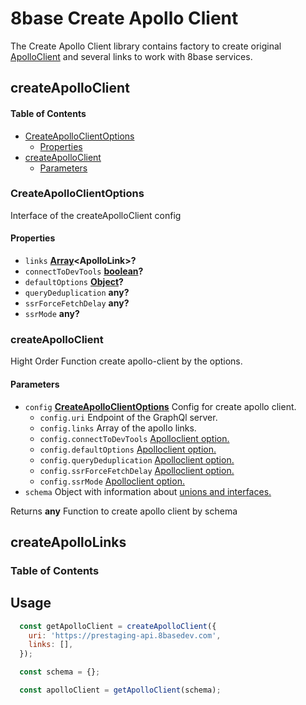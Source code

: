 # 8base Create Apollo Client

The Create Apollo Client library contains factory to create original [ApolloClient](https://www.apollographql.com/docs/react/api/apollo-client.html) and several links to work with 8base services. 

## createApolloClient

<!-- Generated by documentation.js. Update this documentation by updating the source code. -->

#### Table of Contents

-   [CreateApolloClientOptions](#createapolloclientoptions)
    -   [Properties](#properties)
-   [createApolloClient](#createapolloclient)
    -   [Parameters](#parameters)

### CreateApolloClientOptions

Interface of the createApolloClient config

#### Properties

-   `links` **[Array](https://developer.mozilla.org/docs/Web/JavaScript/Reference/Global_Objects/Array)&lt;ApolloLink>?** 
-   `connectToDevTools` **[boolean](https://developer.mozilla.org/docs/Web/JavaScript/Reference/Global_Objects/Boolean)?** 
-   `defaultOptions` **[Object](https://developer.mozilla.org/docs/Web/JavaScript/Reference/Global_Objects/Object)?** 
-   `queryDeduplication` **any?** 
-   `ssrForceFetchDelay` **any?** 
-   `ssrMode` **any?** 

### createApolloClient

Hight Order Function create apollo-client by the options.

#### Parameters

-   `config` **[CreateApolloClientOptions](#createapolloclientoptions)** Config for create apollo client.
    -   `config.uri`  Endpoint of the GraphQl server.
    -   `config.links`  Array of the apollo links.
    -   `config.connectToDevTools`  [Apolloclient option.](https://www.apollographql.com/docs/react/api/apollo-client.html#ApolloClientOptions)
    -   `config.defaultOptions`  [Apolloclient option.](https://www.apollographql.com/docs/react/api/apollo-client.html#ApolloClientOptions)
    -   `config.queryDeduplication`  [Apolloclient option.](https://www.apollographql.com/docs/react/api/apollo-client.html#ApolloClientOptions)
    -   `config.ssrForceFetchDelay`  [Apolloclient option.](https://www.apollographql.com/docs/react/api/apollo-client.html#ApolloClientOptions)
    -   `config.ssrMode`  [Apolloclient option.](https://www.apollographql.com/docs/react/api/apollo-client.html#ApolloClientOptions)
-   `schema`  Object with information about [unions and interfaces.](https://www.apollographql.com/docs/react/recipes/fragment-matching.html)

Returns **any** Function to create apollo client by schema

## createApolloLinks

<!-- Generated by documentation.js. Update this documentation by updating the source code. -->

### Table of Contents

## Usage

```js
  const getApolloClient = createApolloClient({
    uri: 'https://prestaging-api.8basedev.com',
    links: [],
  });

  const schema = {};

  const apolloClient = getApolloClient(schema);
```
